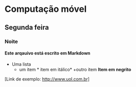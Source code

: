 # Computação móvel
## Segunda feira
### Noite
#### Este arqauivo está escrito em Markdown
* Uma lista
    + um item * item em itálico*
    +outro item **Item em negrito**
    
[Link de exemplo: http://www.uol.com.br]    